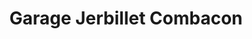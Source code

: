 ---
title: "Garage Jerbillet Combacon"
url: /cusset/garage-jerbillet-combacon/
shop: réparation de voitures
---